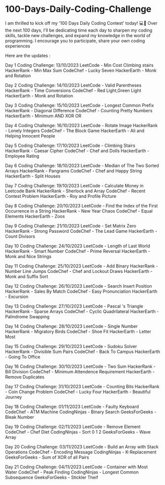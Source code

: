 # 100-Days-Daily-Coding-Challenge
I am thrilled to kick off my '100 Days Daily Coding Contest' today! 💻📅
Over the next 100 days,
I'll be dedicating time each day to sharpen my coding skills,
tackle new challenges, and expand my knowledge in the world of programming.
I encourage you to participate, share your own coding experiences

Here are the  updates :

Day 1 Coding Challenge:
13/10/2023
LeetCode - Min Cost Climbing stairs
HackerRank - Min Max Sum
CodeChef - Lucky Seven
HackerEarth - Monk and Rotation

Day 2 Coding Challenge:
14/10/2023
LeetCode - Valid Parentheses
HackerRank - Time Conversions
CodeChef - Red Light,Green Light
HackerEarth - Monk and Rotation

Day 3 Coding Challenge:
15/10/2023
LeetCode - Longest Common Prefix
HackerRank - Diagonal Difference
CodeChef - Counting Pretty Numbers
HackerEarth - Minimum AND XOR OR

Day 4 Coding Challenge:
16/10/2023
LeetCode - Rotate Image
HackerRank - Lonely Integers
CodeChef - The Block Game
HackerEarth - Ali and Helping Innocent People

Day 5 Coding Challenge:
17/10/2023
LeetCode - Climbing Stairs
HackerRank - Caesar Cipher
CodeChef - Chef and Dolls
HackerEarth - Employee Rating

Day 6 Coding Challenge:
18/10/2023
LeetCode - Median of The Two Sorted Arrays
HackerRank - Pangrams
CodeChef - Chef and Happy String
HackerEarth - Split Houses

Day 7 Coding Challenge:
19/10/2023
LeetCode - Calculate Money in Leetcode Bank
HackerRank - Sherlock and Array
CodeChef - Recent Contest Problem
HackerEarth - Roy and Profile Picture

Day 8 Coding Challenge:
20/10/2023
LeetCode -  Find the Index of the First Occurrence in a String
HackerRank - New Year Chaos
CodeChef - Equal Elements
HackerEarth - Zoos

Day 9 Coding Challenge:
21/10/2023
LeetCode -  Set Matrix Zero
HackerRank - Strong Password
CodeChef - The Lead Game
HackerEarth - Count Divisors

Day 10 Coding Challenge:
24/10/2023
LeetCode -  Length of Last World
HackerRank - Smart Number
CodeChef - Prime Reversal
HackerEarth - Monk and Nice Strings

Day 11 Coding Challenge:
25/10/2023
LeetCode -  Add Binary
HackerRank - Number Line Jumps
CodeChef - Chef and Lockout Draws
HackerEarth - Monk and Suffix Sort

Day 12 Coding Challenge:
26/10/2023
LeetCode -  Search Insert Position
HackerRank - Sales By Match
CodeChef - Easy Pronunciation
HackerEarth - Excursion

Day 13 Coding Challenge:
27/10/2023
LeetCode -  Pascal 's Triangle
HackerRank - Sparse Arrays
CodeChef - Cyclic Quadrilateral
HackerEarth - Palindrome Swapping

Day 14 Coding Challenge:
28/10/2023
LeetCode -  Single Number
HackerRank - Migratory Birds
CodeChef - Shoe Fit
HackerEarth - Letter Most

Day 15 Coding Challenge:
29/10/2023
LeetCode -  Sudoku Solver
HackerRank - Divisible Sum Pairs
CodeChef - Back To Campus
HackerEarth - Going To Office

Day 16 Coding Challenge:
30/10/2023
LeetCode -  Two Sum
HackerRank - Bill Division
CodeChef - Minimum Attendence Requirement
HackerEarth - Remove Duplicates

Day 17 Coding Challenge:
31/10/2023
LeetCode -  Counting Bits
HackerRank - Coin Change Problem
CodeChef - Lucky Four
HackerEarth - Beautiful Journey

Day 18 Coding Challenge:
01/11/2023
LeetCode - Faulty Keyboard 
CodeChef - ATM Machine
CodingNinjas - Binary Search
GeeksForGeeks - Bleak Number

Day 19 Coding Challenge:
02/11/2023
LeetCode -  Remove Element
CodeChef - Chef Diet
CodingNinjas - Sort 0 1 2
GeeksForGeeks - Wave Array

Day 20 Coding Challenge:
03/11/2023
LeetCode - Build an Array with Stack Operations
CodeChef - Encoding Message
CodingNinjas - K-Replacement
GeeksForGeeks - Sum of XOR of all Pairs

Day 21 Coding Challenge:
04/11/2023
LeetCode - Container with Most Water
CodeChef - Peak Finding
CodingNinjas - Longest Common Subsequence
GeeksForGeeks - Stickler Theif





